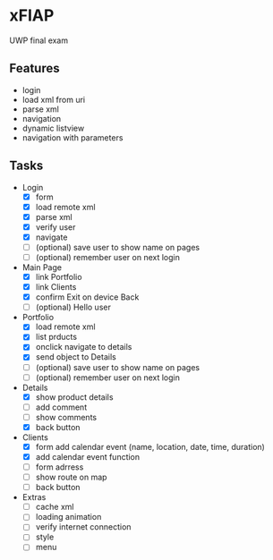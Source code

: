 # xFIAP
UWP final exam

## Features

- login
- load xml from uri
- parse xml
- navigation
- dynamic listview
- navigation with parameters


## Tasks

 - Login
    - [x] form
    - [x] load remote xml
    - [x] parse xml
    - [x] verify user
    - [x] navigate
    - [ ] (optional) save user to show name on pages
    - [ ] (optional) remember user on next login

 - Main Page
    - [x] link Portfolio
    - [x] link Clients
    - [x] confirm Exit on device Back
    - [ ] (optional) Hello user

 - Portfolio
    - [x] load remote xml
    - [x] list prducts
    - [x] onclick navigate to details
    - [x] send object to Details
    - [ ] (optional) save user to show name on pages
    - [ ] (optional) remember user on next login
  
 - Details
    - [x] show product details
    - [ ] add comment
    - [ ] show comments
    - [x] back button

 - Clients
    - [x] form add calendar event (name, location, date, time, duration)
    - [x] add calendar event function
    - [ ] form adrress
    - [ ] show route on map
    - [ ] back button
  
 - Extras
    - [ ] cache xml
    - [ ] loading animation
    - [ ] verify internet connection
    - [ ] style
    - [ ] menu
